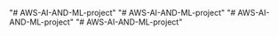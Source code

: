 "# AWS-AI-AND-ML-project" 
"# AWS-AI-AND-ML-project" 
"# AWS-AI-AND-ML-project" 
"# AWS-AI-AND-ML-project" 
